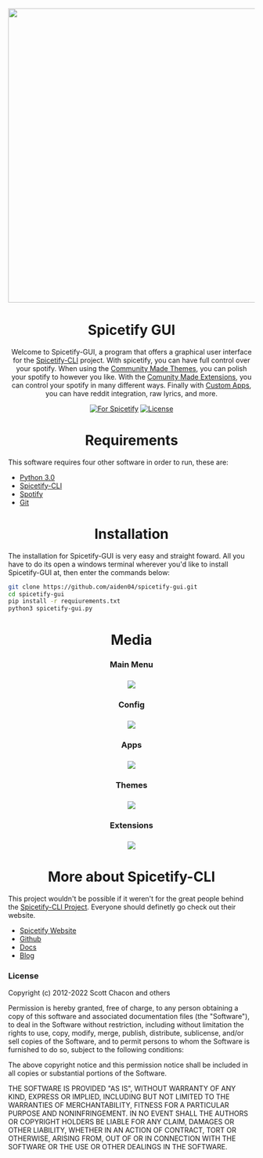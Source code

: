 <h3 align="center"><a href="https://spicetify.app/"><img src="https://user-images.githubusercontent.com/9298623/185500058-09a6bbc4-1326-4d17-96e8-1eb4e6fe1337.png" width="600px"></a></h3>

<h1 align="center">Spicetify GUI</h1>

<p align="center">
  Welcome to Spicetify-GUI, a program that offers a graphical user interface for the <a href="https://spicetify.app">Spicetify-CLI</a> project. With spicetify, you can have full control over your spotify. When using the <a href="https://github.com/spicetify/spicetify-themes">Community Made Themes</a>, you can polish your spotify to however you like. With the <a href="https://github.com/3raxton/spicetify-custom-apps-and-extensions">Comunity Made Extensions</a>, you can control your spotify in many different ways. Finally with <a href="https://github.com/3raxton/spicetify-custom-apps-and-extensions">Custom Apps</a>, you can have reddit integration, raw lyrics, and more.
</p>

<p align="center">
  <a href="https://github.com/search?q=Spicetify"><img src="https://img.shields.io/badge/for-spicetify-E71A0E.svg" alt="For Spicetify"></a>
  <a href="https://github.com/git/git-scm.com/blob/main/MIT-LICENSE.txt"><img src="https://img.shields.io/badge/License-MIT-blue.svg" alt="License"></a>
</p>

<h1 align="center">Requirements</h1>

<p>
  This software requires four other software in order to run, these are:
</p>

<ul>
  <li><a href="https://python.org">Python 3.0</a></li>
  <li><a href="https://spicetify.app">Spicetify-CLI</a></li>
  <li><a href="https://spotify.com">Spotify</a></li>
  <li><a href="https://git-scm.com/">Git</a></li>
</ul>

<h1 align="center">Installation</h1>

<p>
  The installation for Spicetify-GUI is very easy and straight foward. All you have to do its open a windows terminal wherever you'd like to install Spicetify-GUI at, then enter the commands below: 
</p>

```bash
git clone https://github.com/aiden04/spicetify-gui.git
cd spicetify-gui
pip install -r requiurements.txt
python3 spicetify-gui.py
```

<h1 align="center">Media</h1>

<h3 align="center">Main Menu</h3>
<h3 align="center"><img src="https://user-images.githubusercontent.com/9298623/185504159-0cb0db6c-6587-494d-8fad-df8365a80d70.png"></h3>

<h3 align="center">Config</h3>
<h3 align="center"><img src="https://user-images.githubusercontent.com/9298623/185504544-b25b086a-5e2a-4020-8082-a99280d71621.png"></h3>

<h3 align ="center">Apps</h3>
<h3 align="center"><img src="https://user-images.githubusercontent.com/9298623/185504700-d9840803-ae39-4530-8cb0-4558257f0994.png"></h3>

<h3 align="center">Themes</h3>
<h3 align="center"><img src="https://user-images.githubusercontent.com/9298623/185505440-835d6f0c-e6d6-4f5a-a91b-ce50df374643.png"></h3>

<h3 align="center">Extensions</h3>
<h3 align="center"><img src="https://user-images.githubusercontent.com/9298623/185505582-24844897-dfa3-4b0a-a53d-d65f0f07280c.png"></h3>

<h1 align="center">More about Spicetify-CLI</h1>

<p>
  This project wouldn't be possible if it weren't for the great people behind the <a href="https://spicetify.app">Spicetify-CLI Project</a>. Everyone should definetly go check out their website.
</p>

<ul> 
  <li><a href="https://spicetify.app">Spicetify Website</a></li>
  <li><a href="https://github.com/spicetify/spicetify-cli">Github</a></li>
  <li><a href="https://spicetify.app/docs/getting-started">Docs</a></li>
  <li><a href="https://spicetify.app/blog">Blog</a></li>
</ul>

<h3>License</h3>
<p>
  Copyright (c) 2012-2022 Scott Chacon and others

Permission is hereby granted, free of charge, to any person obtaining
a copy of this software and associated documentation files (the
"Software"), to deal in the Software without restriction, including
without limitation the rights to use, copy, modify, merge, publish,
distribute, sublicense, and/or sell copies of the Software, and to
permit persons to whom the Software is furnished to do so, subject to
the following conditions:

The above copyright notice and this permission notice shall be
included in all copies or substantial portions of the Software.

THE SOFTWARE IS PROVIDED "AS IS", WITHOUT WARRANTY OF ANY KIND,
EXPRESS OR IMPLIED, INCLUDING BUT NOT LIMITED TO THE WARRANTIES OF
MERCHANTABILITY, FITNESS FOR A PARTICULAR PURPOSE AND
NONINFRINGEMENT. IN NO EVENT SHALL THE AUTHORS OR COPYRIGHT HOLDERS BE
LIABLE FOR ANY CLAIM, DAMAGES OR OTHER LIABILITY, WHETHER IN AN ACTION
OF CONTRACT, TORT OR OTHERWISE, ARISING FROM, OUT OF OR IN CONNECTION
WITH THE SOFTWARE OR THE USE OR OTHER DEALINGS IN THE SOFTWARE.
</p>
